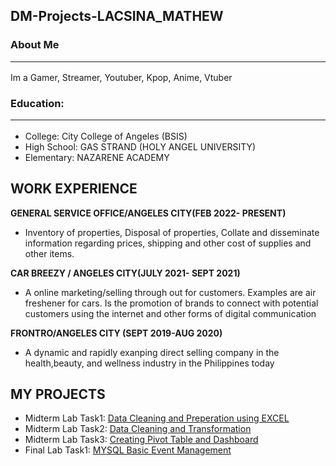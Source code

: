 ## DM-Projects-LACSINA_MATHEW <br>
### About Me<hr>
Im a Gamer, Streamer, Youtuber, Kpop, Anime, Vtuber
### Education:<hr>
- College: City College of Angeles (BSIS)
- High School: GAS STRAND (HOLY ANGEL UNIVERSITY)
- Elementary: NAZARENE ACADEMY

## WORK EXPERIENCE
**GENERAL SERVICE OFFICE/ANGELES CITY(FEB 2022- PRESENT)**
- Inventory of properties, Disposal of properties, Collate and disseminate information regarding prices, shipping and other cost of supplies and other items.

**CAR BREEZY / ANGELES CITY(JULY 2021- SEPT 2021)**
- A online marketing/selling through out for customers. Examples are air freshener for cars. Is the promotion of brands to connect with potential customers using the internet and other forms of digital communication

**FRONTRO/ANGELES CITY (SEPT 2019-AUG 2020)**
- A dynamic and rapidly exanping direct selling company in the health,beauty, and wellness industry in the Philippines today

## MY PROJECTS
- Midterm Lab Task1: <a href=https://github.com/Mathewski77/EDM-Portfolio_Mathew/tree/main/Midterm%20Task%201> Data Cleaning and Preperation using EXCEL </a> 
- Midterm Lab Task2: <a href=https://github.com/Mathewski77/EDM-Portfolio_Mathew/tree/main/Midterm%20task%202> Data Cleaning and Transformation </a>
- Midterm Lab Task3: <a href=https://github.com/Mathewski77/EDM-Portfolio_Mathew/tree/main/Midterm%20Task%203> Creating Pivot Table and Dashboard </a>
- Final Lab Task1: <a href=https://github.com/Mathewski77/EDM-Portfolio_Mathew/tree/main/FINAL%20TASK%201> MYSQL Basic Event Management </a>
